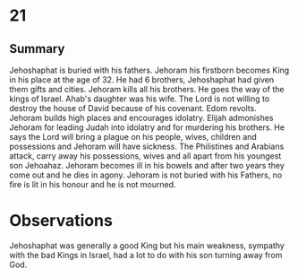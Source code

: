 # 21

## Summary
Jehoshaphat is buried with his fathers. Jehoram his firstborn becomes King in his place at the age of 32. He had 6 brothers, Jehoshaphat had given them gifts and cities.
Jehoram kills all his brothers. He goes the way of the kings of Israel. Ahab's daughter was his wife. The Lord is not willing to destroy the house of David because of his covenant.
Edom revolts.
Jehoram builds high places and encourages idolatry.
Elijah admonishes Jehoram for leading Judah into idolatry and for murdering his brothers. He says the Lord will bring a plague on his people, wives, children and possessions and Jehoram will have sickness.
The Philistines and Arabians attack, carry away his possessions, wives and all apart from his youngest son Jehoahaz.
Jehoram becomes ill in his bowels and after two years they come out and he dies in agony. Jehoram is not buried with his Fathers, no fire is lit in his honour and he is not mourned.
# Observations
Jehoshaphat was generally a good King but his main weakness, sympathy with the bad Kings in Israel, had a lot to do with his son turning away from God.
